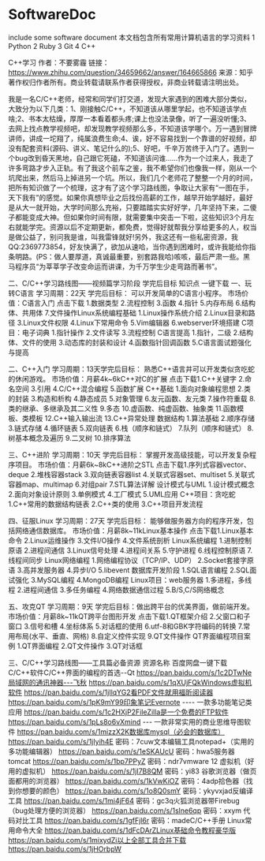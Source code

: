# SoftwareDoc
include some software document
本文档包含所有常用计算机语言的学习资料
1 Python
2 Ruby
3 Git
4 C++

C++学习
作者：不要雾霾
链接：https://www.zhihu.com/question/34659662/answer/164665866
来源：知乎
著作权归作者所有。商业转载请联系作者获得授权，非商业转载请注明出处。

我是一名C/C++老师，经常和同学们打交道，发现大家遇到的困难大部分类似，大致分为以下几类：1、刚接触C/C++，不知道该从哪里学起，也不知道该学点啥;2、书本太枯燥，厚厚一本看着都头疼;课上也没法录像，听了一遍没听懂;3、去网上找点教学视频吧，却发现教学视频那么多，不知道该学哪个。万一遇到冒牌讲师，讲成一坨翔了，纯属浪费生命;4、诶，好不容易找到一个靠谱的好视频，却没有配套资料(源码、讲义、笔记什么的);5、好吧，千辛万苦终于入门了。遇到一个bug改到昏天黑地，自己跟它死磕，不知道该问谁……作为一个过来人，我走了许多弯路才步入正轨。有了我这个前车之鉴，我不希望你们也像我一样，刚从一个坑爬出来，然后马上掉进另一个坑。所以，我们几个老师花了整整一个月的时间，把所有知识做了一个梳理，这才有了这个学习路线图，争取让大家有“一图在手，天下我有”的感觉。如果你真想毕业之后找份高薪的工作，越早开始学越好，最好是从大一就开始，大学时间那么充裕，只要踏踏实实好好学，几年坚持下来，二傻子都能变成大神。但如果你时间有限，就需要集中突击一下啦，这些知识3个月左右就能学完。资源以后不定期更新，都免费，觉得好就帮我分享给更多的人，权当是做公益了，别问我是谁，叫我雷锋就好!另外，我这还有一些私密资源，我QQ:2369773854，好友快满了，欲加从速哈，当你遇到困难时，或许我能给你指条明路。(PS：做人要厚道，真诚最重要，别套路我哈)咳咳，最后严肃一些。黑马程序员“为莘莘学子改变命运而讲课，为千万学生少走弯路而著书”。


二、C/C++学习路线图——视频篇学习阶段 学完后目标 知识点 一键下载 一、玩转C语言 学习周期：22天
学完后目标：
可以开发简单的C语言小程序。
市场价值：C语言入门 点击下载
1.数据类型 2.流程控制 3.函数 4.指针 5.内存布局 6.结构体、共用体 7.文件操作Linux系统编程基础 1.Linux操作系统介绍 2.Linux目录和路径 3.Linux文件权限 4.Linux下常用命令 5.Vim编辑器 6.webserver环境搭建 C项目：电子词典 1.指针操作 2.文件读写 3.流程控制 C语言提高 1.指针，二级 2.结构体、文件的使用 3.动态库的封装和设计 4.函数指针回调函数 5.C语言面试题强化与提高

二、C++入门 学习周期：13天学完后目标：
熟悉C++语言并可以开发类似贪吃蛇的休闲游戏。
市场价值：月薪4k~6kC++对C的扩展 点击下载1.C++关键字 2.命名空间 3.引用 4.C/C++混合编程 5.函数扩展 C++基础 1.面向对象编程思想 2.类的封装 3.构造和析构 4.静态成员 5.对象管理 6.友元函数、友元类 7.操作符重载 8.类的继承、多继承及其二义性 9.多态 10.虚函数、纯虚函数、抽象类 11.函数模板、类模板 12.C++输入输出流 13.C++异常处理 数据结构 1.算法基础 2.顺序存储 3.链式存储 4.循环链表 5.双向链表 6.栈（顺序和链式） 7.队列（顺序和链式） 8.树基本概念及遍历 9.二叉树 10.排序算法

三、C++进阶 学习周期：10天
学完后目标：
掌握开发高级技能，可以开发复杂程序项目。
市场价值：月薪6k~8kC++进阶之STL 点击下载1.序列式容器vector、deque 2.堆栈容器stack 3.双向链表容器list 4.关联式容器set、multiset 5.关联式容器map、multimap 6.对组pair 7.STL算法详解 设计模式与UML 1.设计模式概念 2.面向对象设计原则 3.单例模式 4.工厂模式 5.UML应用 C++项目：贪吃蛇 1.C++常用的数据结构链表 2.C++类的使用 3.C++项目开发流程

四、征服Linux 学习周期：27天
学完后目标：
能够做服务器方向的程序开发，包括网络通信数据库。
市场价值：月薪8k~11kLinux基本操作 点击下载1.Linux基本命令 2.Linux运维操作 3.文件I/O操作 4.文件系统剖析 Linux系统编程 1.进制控制原语 2.进程间通信 3.Linux信号处理 4.进程间关系 5.守护进程 6.线程控制原语 7.线程间同步 Linux网络编程 1.网络编程协议（TCP/IP、UDP） 2.Socket套接字原语 3.高并发服务器 4.异步I/O 5.libevent 数据库开发阶段 1.SQL语言编程 2.SQL面试强化 3.MySQL编程 4.MongoDB编程 Linux项目：web服务器 1.多进程，多线程 2.进程间通信 3.多任务编程 4.网络数据通信过程 5.B/S,C/S网络概念

五、攻克QT 学习周期：9天
学完后目标：做出跨平台的优美界面，做前端开发。
市场价值：月薪8k~11kQT跨平台图形开发 点击下载1.QT框架介绍 2.父窗口和子窗口 3.信号和槽 4.坐标体系 5.对话框的使用 6.utf-8和GBK字符编码的转换 7.常用布局(水平、垂直、网格) 8.自定义控件实现 9.QT文件操作 QT界面编程项目案例 1.QT界面编程 2.QT文件操作 3.QT对话框


三、C/C++学习路线图——工具篇必备资源 资源名称 百度网盘一键下载 C/C++软件C/C++界面的编程的首选--Qt https://pan.baidu.com/s/1c2DTwNe局域网的通讯神器---飞秋 https://pan.baidu.com/s/1qXUjFQkWindows虚拟机软件 https://pan.baidu.com/s/1jIlqYG2看PDF文件就用福昕阅读器 https://pan.baidu.com/s/1pK9mY99印象笔记Evernote ---- 一款多功能笔记类应用 https://pan.baidu.com/s/1c2HXjP2FileZilla是一个免费的FTP软件 https://pan.baidu.com/s/1pLs8o6vXmind --- 一款非常实用的商业思维导图软件 https://pan.baidu.com/s/1mizzX2K数据库mysql（必会的数据库） https://pan.baidu.com/s/1jIyih4E 密码：7cuw文本编辑工具notepad+（实用的多功能编辑器） https://pan.baidu.com/s/1eSKAUcU 密码：hwa5服务器tomcat https://pan.baidu.com/s/1bp7PPyZ 密码：ndr7vmware 12 虚拟机（好用的虚拟机） https://pan.baidu.com/s/1jI7B8QM 密码：yi83 谷歌浏览器（做页面都用的浏览器） https://pan.baidu.com/s/1kVwKiOZ 密码：4adp拾色器（找到你想要的颜色） https://pan.baidu.com/s/1o8Q0smY 密码：ykyvxjad反编译工具 https://pan.baidu.com/s/1mi4jF64 密码：gc3q火狐浏览器带Firebug（bug处理方便的浏览器） https://pan.baidu.com/s/1slne6qp 密码：xxym 代码对比工具 https://pan.baidu.com/s/1gfFjl6r 密码：madeC/C++手册 Linux常用命令大全 https://pan.baidu.com/s/1dFcDArZLinux基础命令教程豪华版 https://pan.baidu.com/s/1mixydZi以上全部工具合并下载 https://pan.baidu.com/s/1jHOrbpW
